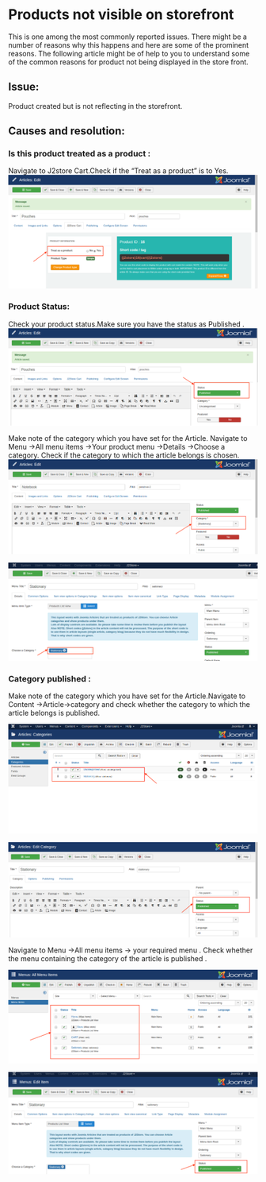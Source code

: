 # Products not visible on storefront

This is one among the most commonly reported issues. There might be a number of reasons why this happens and here are some of the prominent reasons. The following article might be of help to you to understand some of the common reasons for product not being displayed in the store front.

## Issue: <a id="issue"></a>

Product created but is not reflecting in the storefront.

## Causes and resolution: <a id="causes-and-resolution"></a>

### Is this product treated as a product : <a id="is-this-product-treated-as-a-product-"></a>

Navigate to J2store Cart.Check if the “Treat as a product” is to Yes. ![Treat as product](https://raw.githubusercontent.com/j2store/doc-images/master/troubleshooting-guide/products-not-visible/product-not-vis-treatproduct.png)

### Product Status: <a id="product-status"></a>

Check your product status.Make sure you have the status as Published . ![Publish product](https://raw.githubusercontent.com/j2store/doc-images/master/troubleshooting-guide/products-not-visible/product-not-vis-publish-product.png)

Make note of the category which you have set for the Article. Navigate to Menu -&gt;All menu items -&gt;Your product menu -&gt;Details -&gt;Choose a category. Check if the category to which the article belongs is chosen. ![Choose category](https://raw.githubusercontent.com/j2store/doc-images/master/troubleshooting-guide/products-not-visible/product-not-visi-choose-cat.png)

![Choose category in menu](https://raw.githubusercontent.com/j2store/doc-images/master/troubleshooting-guide/products-not-visible/product-not-visi-choose-cat-menu.png)

### Category published :  <a id="category-published-"></a>

Make note of the category which you have set for the Article.Navigate to Content -&gt;Article-&gt;category and check whether the category to which the article belongs is published.

 ![Is category published](https://raw.githubusercontent.com/j2store/doc-images/master/troubleshooting-guide/products-not-visible/product-not-visi-cat-publi.png)

![Category published](https://raw.githubusercontent.com/j2store/doc-images/master/troubleshooting-guide/products-not-visible/product-not-visi-cat-publ-cat.png)

Navigate to Menu -&gt;All menu items -&gt; your required menu . Check whether the menu containing the category of the article is published .

![Menu Published](https://raw.githubusercontent.com/j2store/doc-images/master/troubleshooting-guide/products-not-visible/product-not-visible-menu-publish.png)

![Is menu published](https://raw.githubusercontent.com/j2store/doc-images/master/troubleshooting-guide/products-not-visible/product-not-visi-menu-publ-menu.png)

